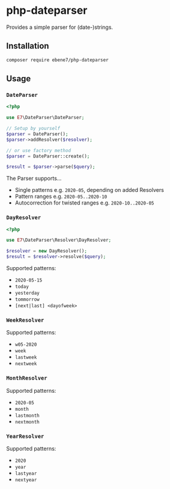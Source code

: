 # php-dateparser

Provides a simple parser for (date-)strings.

## Installation

```sh
composer require ebene7/php-dateparser
```

## Usage

### `DateParser`

```php
<?php

use E7\DateParser\DateParser;

// Setup by yourself
$parser = DateParser();
$parser->addResolver($resolver);

// or use factory method
$parser = DateParser::create();

$result = $parser->parse($query);

```

The Parser supports...

* Single patterns e.g. `2020-05`, depending on added Resolvers
* Pattern ranges e.g. `2020-05..2020-10`
* Autocorrection for twisted ranges e.g. `2020-10..2020-05`

### `DayResolver`

```php
<?php

use E7\DateParser\Resolver\DayResolver;

$resolver = new DayResolver();
$result = $resolver->resolve($query);
```

Supported patterns:

* `2020-05-15`
* `today`
* `yesterday`
* `tommorrow`
* `[next|last] <dayofweek>`

### `WeekResolver`

Supported patterns:

* `w05-2020`
* `week`
* `lastweek`
* `nextweek`

### `MonthResolver`

Supported patterns:

* `2020-05`
* `month`
* `lastmonth`
* `nextmonth`

### `YearResolver`

Supported patterns:

* `2020`
* `year`
* `lastyear`
* `nextyear`
